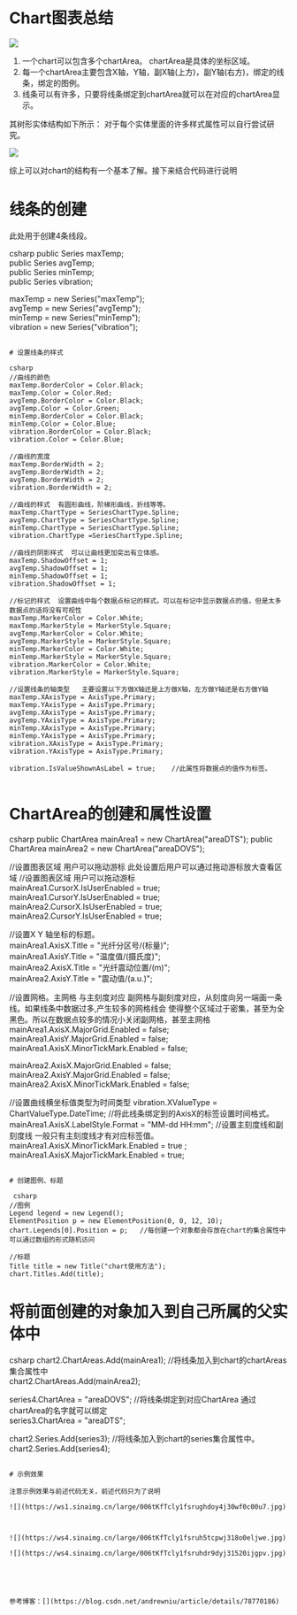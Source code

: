 # Chart图表总结

![](https://ws2.sinaimg.cn/large/006tKfTcly1fsru7ucpf1j30xt0h1jut.jpg)

1. 一个chart可以包含多个chartArea。 chartArea是具体的坐标区域。
2. 每一个chartArea主要包含X轴，Y轴，副X轴(上方)，副Y轴(右方)，绑定的线条，绑定的图例。 
3. 线条可以有许多，只要将线条绑定到chartArea就可以在对应的chartArea显示。

其树形实体结构如下所示： 对于每个实体里面的许多样式属性可以自行尝试研究。

![](https://ws2.sinaimg.cn/large/006tKfTcly1fsru8tnm2dj30jv0auwfa.jpg)

综上可以对chart的结构有一个基本了解。接下来结合代码进行说明

# 线条的创建

此处用于创建4条线段。

csharp
public Series maxTemp;  
public Series avgTemp;  
public Series minTemp;  
public Series vibration;

maxTemp = new Series("maxTemp");  
avgTemp = new Series("avgTemp");  
minTemp = new Series("minTemp");  
vibration = new Series("vibration");
```

# 设置线条的样式

csharp
//曲线的颜色  
maxTemp.BorderColor = Color.Black;  
maxTemp.Color = Color.Red;  
avgTemp.BorderColor = Color.Black;  
avgTemp.Color = Color.Green;  
minTemp.BorderColor = Color.Black;  
minTemp.Color = Color.Blue;  
vibration.BorderColor = Color.Black;  
vibration.Color = Color.Blue;  

//曲线的宽度  
maxTemp.BorderWidth = 2;  
avgTemp.BorderWidth = 2;  
avgTemp.BorderWidth = 2;  
vibration.BorderWidth = 2;  

//曲线的样式  有圆形曲线，阶梯形曲线，折线等等。  
maxTemp.ChartType = SeriesChartType.Spline;      
avgTemp.ChartType = SeriesChartType.Spline;  
minTemp.ChartType = SeriesChartType.Spline;  
vibration.ChartType =SeriesChartType.Spline; 

//曲线的阴影样式  可以让曲线更加突出有立体感。  
maxTemp.ShadowOffset = 1;  
avgTemp.ShadowOffset = 1;  
minTemp.ShadowOffset = 1;  
vibration.ShadowOffset = 1;  

//标记的样式  设置曲线中每个数据点标记的样式。可以在标记中显示数据点的值，但是太多数据点的话将没有可视性
maxTemp.MarkerColor = Color.White;  
maxTemp.MarkerStyle = MarkerStyle.Square;  
avgTemp.MarkerColor = Color.White;  
avgTemp.MarkerStyle = MarkerStyle.Square;  
minTemp.MarkerColor = Color.White;  
minTemp.MarkerStyle = MarkerStyle.Square;  
vibration.MarkerColor = Color.White;  
vibration.MarkerStyle = MarkerStyle.Square;

//设置线条的轴类型   主要设置以下方做X轴还是上方做X轴，左方做Y轴还是右方做Y轴  
maxTemp.XAxisType = AxisType.Primary;  
maxTemp.YAxisType = AxisType.Primary;  
avgTemp.XAxisType = AxisType.Primary;  
avgTemp.YAxisType = AxisType.Primary;  
minTemp.XAxisType = AxisType.Primary;  
minTemp.YAxisType = AxisType.Primary;  
vibration.XAxisType = AxisType.Primary;  
vibration.YAxisType = AxisType.Primary; 

vibration.IsValueShownAsLabel = true;    //此属性将数据点的值作为标签。


```

# ChartArea的创建和属性设置

csharp
public ChartArea mainArea1 = new ChartArea("areaDTS");
public ChartArea mainArea2 = new ChartArea("areaDOVS"); 

//设置图表区域 用户可以拖动游标   此处设置后用户可以通过拖动游标放大查看区域 
//设置图表区域 用户可以拖动游标  
mainArea1.CursorX.IsUserEnabled = true;  
mainArea1.CursorY.IsUserEnabled = true;  
mainArea2.CursorX.IsUserEnabled = true;  
mainArea2.CursorY.IsUserEnabled = true;

//设置X Y 轴坐标的标题。  
mainArea1.AxisX.Title = "光纤分区号/(标量)";  
mainArea1.AxisY.Title = "温度值/(摄氏度)";  
mainArea2.AxisX.Title = "光纤震动位置/(m)";  
mainArea2.AxisY.Title = "震动值/(a.u.)";

//设置网格。主网格 与主刻度对应 副网格与副刻度对应，从刻度向另一端画一条线。如果线条中数据过多,产生较多的网格线会 使得整个区域过于密集，甚至为全黑色。所以在数据点较多的情况小关闭副网格，甚至主网格
mainArea1.AxisX.MajorGrid.Enabled = false;  
mainArea1.AxisY.MajorGrid.Enabled = false;  
mainArea1.AxisX.MinorTickMark.Enabled = false;  
  
mainArea2.AxisX.MajorGrid.Enabled = false;  
mainArea2.AxisY.MajorGrid.Enabled = false;  
mainArea2.AxisX.MinorTickMark.Enabled = false; 

//设置曲线横坐标值类型为时间类型
vibration.XValueType = ChartValueType.DateTime; 
//将此线条绑定到的AxisX的标签设置时间格式。  
mainArea1.AxisX.LabelStyle.Format = "MM-dd HH:mm";
//设置主刻度线和副刻度线 一般只有主刻度线才有对应标签值。  
mainArea1.AxisX.MinorTickMark.Enabled = true ;  
mainArea1.AxisX.MajorTickMark.Enabled = true;
```

# 创建图例、标题

 csharp
//图例
Legend legend = new Legend(); 
ElementPosition p = new ElementPosition(0, 0, 12, 10); 
chart.Legends[0].Position = p;   //每创建一个对象都会存放在chart的集合属性中可以通过数组的形式随机访问

//标题
Title title = new Title("chart使用方法");  
chart.Titles.Add(title);  

 ```

# 将前面创建的对象加入到自己所属的父实体中

csharp
chart2.ChartAreas.Add(mainArea1);  //将线条加入到chart的chartAreas集合属性中  
chart2.ChartAreas.Add(mainArea2); 

series4.ChartArea = "areaDOVS";   //将线条绑定到对应ChartArea 通过chartArea的名字就可以绑定  
series3.ChartArea = "areaDTS";  

chart2.Series.Add(series3);       //将线条加入到chart的series集合属性中。  
chart2.Series.Add(series4);
```

# 示例效果

注意示例效果与前述代码无关，前述代码只为了说明

![](https://ws1.sinaimg.cn/large/006tKfTcly1fsrughdoy4j30wf0c00u7.jpg)



![](https://ws4.sinaimg.cn/large/006tKfTcly1fsruh5tcpwj318o0eljwe.jpg)

![](https://ws4.sinaimg.cn/large/006tKfTcly1fsruhdr9dyj31520ijgpv.jpg)





参考博客：[](https://blog.csdn.net/andrewniu/article/details/78770186)
